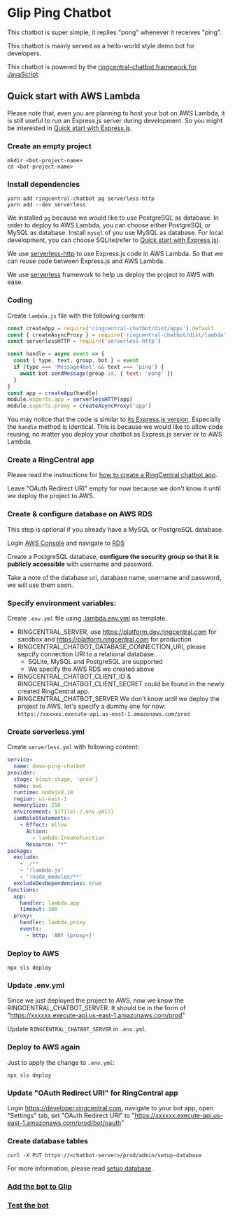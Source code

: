 # Glip Ping Chatbot

This chatbot is super simple, it replies "pong" whenever it receives "ping".

This chatbot is mainly served as a hello-world style demo bot for developers.

This chatbot is powered by the [ringcentral-chatbot framework for JavaScript](https://github.com/tylerlong/ringcentral-chatbot-js).


## Quick start with AWS Lambda

Please note that, even you are planning to host your bot on AWS Lambda, it is still useful to run an Express.js server during development. So you might be interested in [Quick start with Express.js](https://github.com/tylerlong/glip-ping-chatbot/tree/express).


### Create an empty project

```
mkdir <bot-project-name>
cd <bot-project-name>
```


### Install dependencies

```
yarn add ringcentral-chatbot pg serverless-http
yarn add --dev serverless
```

We installed `pg` because we would like to use PostgreSQL as database. In order to deploy to AWS Lambda, you can choose either PostgreSQL or MySQL as database. Install `mysql` of you use MySQL as database.
For local development, you can choose SQLite(refer to [Quick start with Express.js](https://github.com/tylerlong/glip-ping-chatbot/tree/express#quick-start-with-expressjs)).

We use [serverless-http](https://github.com/dougmoscrop/serverless-http) to use Express.js code in AWS Lambda. So that we can reuse code between Express.js and AWS Lambda.

We use [serverless](https://github.com/serverless/serverless) framework to help us deploy the project to AWS  with ease.


### Coding

Create `lambda.js` file with the following content:

```js
const createApp = require('ringcentral-chatbot/dist/apps').default
const { createAsyncProxy } = require('ringcentral-chatbot/dist/lambda')
const serverlessHTTP = require('serverless-http')

const handle = async event => {
  const { type, text, group, bot } = event
  if (type === 'Message4Bot' && text === 'ping') {
    await bot.sendMessage(group.id, { text: 'pong' })
  }
}
const app = createApp(handle)
module.exports.app = serverlessHTTP(app)
module.exports.proxy = createAsyncProxy('app')
```

You may notice that the code is similar to [its Express.js version](https://github.com/tylerlong/glip-ping-chatbot/tree/express#coding), Especially the `handle` method is identical. This is because we would like to allow code reusing, no matter you deploy your chatbot as Express.js server or to AWS Lambda.


### Create a RingCentral app

Please read the instructions for [how to create a RingCentral chatbot app](https://github.com/tylerlong/ringcentral-chatbot-js#create-a-ringcentral-app).

Leave "OAuth Redirect URI" empty for now because we don't know it until we deploy the project to AWS.


### Create & configure database on AWS RDS

This step is optional if you already have a MySQL or PostgreSQL database.

Login [AWS Console](https://console.aws.amazon.com) and navigate to [RDS](https://console.aws.amazon.com/rds/home?region=us-east-1)

Create a PostgreSQL database, **configure the security group so that it is publicly accessible** with username and password.

Take a note of the database uri, database name, username and password, we will use them soon.


### Specify environment variables:

Create `.env.yml` file using [.lambda.env.yml](https://github.com/tylerlong/ringcentral-chatbot-js/blob/master/.lambda.env.yml) as template.

- RINGCENTRAL_SERVER, use https://platform.dev.ringcentral.com for sandbox and https://platform.ringcentral.com for production
- RINGCENTRAL_CHATBOT_DATABASE_CONNECTION_URI, please sepcify connection URI to a relational database.
    - SQLite, MySQL and PostgreSQL are supported
    - We specify the AWS RDS we created above
- RINGCENTRAL_CHATBOT_CLIENT_ID & RINGCENTRAL_CHATBOT_CLIENT_SECRET could be found in the newly created RingCentral app.
- RINGCENTRAL_CHATBOT_SERVER We don't know until we deploy the project to AWS, let's specify a dummy one for now: `https://xxxxxx.execute-api.us-east-1.amazonaws.com/prod`


### Create serverless.yml

Create `serverless.yml` with following content:

```yml
service:
  name: demo-ping-chatbot
provider:
  stage: ${opt:stage, 'prod'}
  name: aws
  runtime: nodejs8.10
  region: us-east-1
  memorySize: 256
  environment: ${file(./.env.yml)}
  iamRoleStatements:
    - Effect: Allow
      Action:
        - lambda:InvokeFunction
      Resource: "*"
package:
  exclude:
    - ./**
    - '!lambda.js'
    - '!node_modules/**'
  excludeDevDependencies: true
functions:
  app:
    handler: lambda.app
    timeout: 300
  proxy:
    handler: lambda.proxy
    events:
      - http: 'ANY {proxy+}'
```

### Deploy to AWS

```
npx sls deploy
```


### Update .env.yml

Since we just deployed the project to AWS, now we know the RINGCENTRAL_CHATBOT_SERVER. It should be in the form of "https://xxxxxx.execute-api.us-east-1.amazonaws.com/prod"

Update `RINGCENTRAL_CHATBOT_SERVER` in `.env.yml`.


### Deploy to AWS again

Just to apply the change to `.env.yml`:

```
npx sls deploy
```


### Update "OAuth Redirect URI" for RingCentral app

Login https://developer.ringcentral.com, navigate to your bot app, open "Settings" tab, set "OAuth Redirect URI" to "https://xxxxxx.execute-api.us-east-1.amazonaws.com/prod/bot/oauth"



### Create database tables

```
curl -X PUT https://<chatbot-server>/prod/admin/setup-database
```

For more information, please read [setup database](https://github.com/tylerlong/ringcentral-chatbot-js#setup-database).


### [Add the bot to Glip](https://github.com/tylerlong/glip-ping-chatbot/tree/master#add-the-bot-to-glip)


### [Test the bot](https://github.com/tylerlong/glip-ping-chatbot/tree/master#test-the-bot)
